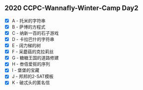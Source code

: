 ## 2020 CCPC-Wannafly-Winter-Camp Day2
- [X] A - 托米的字符串
- [X] B - 萨博的方程式
- [X] C - 纳新一百的石子游戏
- [X] D - 卡拉巴什的字符串
- [X] E - 阔力梯的树
- [X] F - 采蘑菇的克拉莉丝
- [X] G - 糖糖王国的道路修建
- [X] H - 叁佰爱抠的序列
- [X] I - 堡堡的宝藏
- [X] J - 邦邦的2-SAT模板
- [X] K - 破忒头的匿名信

